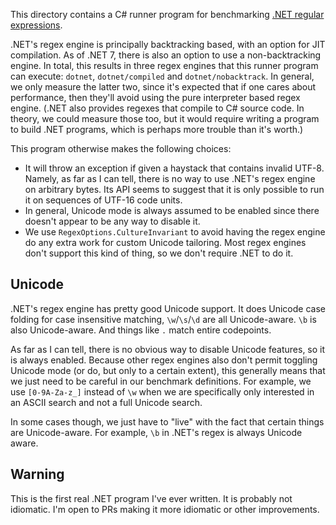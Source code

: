 This directory contains a C# runner program for benchmarking [.NET regular
expressions][dotnet-regex].

.NET's regex engine is principally backtracking based, with an option for JIT
compilation. As of .NET 7, there is also an option to use a non-backtracking
engine. In total, this results in three regex engines that this runner program
can execute: `dotnet`, `dotnet/compiled` and `dotnet/nobacktrack`. In general,
we only measure the latter two, since it's expected that if one cares about
performance, then they'll avoid using the pure interpreter based regex engine.
(.NET also provides regexes that compile to C# source code. In theory, we
could measure those too, but it would require writing a program to build .NET
programs, which is perhaps more trouble than it's worth.)

This program otherwise makes the following choices:

* It will throw an exception if given a haystack that contains invalid UTF-8.
Namely, as far as I can tell, there is no way to use .NET's regex engine on
arbitrary bytes. Its API seems to suggest that it is only possible to run it on
sequences of UTF-16 code units.
* In general, Unicode mode is always assumed to be enabled since there doesn't
appear to be any way to disable it.
* We use `RegexOptions.CultureInvariant` to avoid having the regex engine do
any extra work for custom Unicode tailoring. Most regex engines don't support
this kind of thing, so we don't require .NET to do it.

## Unicode

.NET's regex engine has pretty good Unicode support. It does Unicode case
folding for case insensitive matching, `\w`/`\s`/`\d` are all Unicode-aware.
`\b` is also Unicode-aware. And things like `.` match entire codepoints.

As far as I can tell, there is no obvious way to disable Unicode features, so
it is always enabled. Because other regex engines also don't permit toggling
Unicode mode (or do, but only to a certain extent), this generally means that
we just need to be careful in our benchmark definitions. For example, we use
`[0-9A-Za-z_]` instead of `\w` when we are specifically only interested in an
ASCII search and not a full Unicode search.

In some cases though, we just have to "live" with the fact that certain things
are Unicode-aware. For example, `\b` in .NET's regex is always Unicode aware.

## Warning

This is the first real .NET program I've ever written. It is probably not
idiomatic. I'm open to PRs making it more idiomatic or other improvements.

[dotnet-regex]: https://learn.microsoft.com/en-us/dotnet/standard/base-types/regular-expressions
